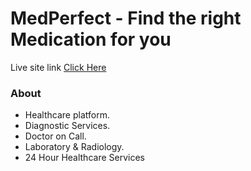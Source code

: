 # MedPerfect - Find the right Medication for you

Live site link [Click Here](https://med-perfect.web.app)

### About
- Healthcare platform.
- Diagnostic Services.
- Doctor on Call.
- Laboratory & Radiology.
- 24 Hour Healthcare Services